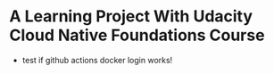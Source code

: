 # A Learning Project With Udacity Cloud Native Foundations Course

- test if github actions docker login works! 
